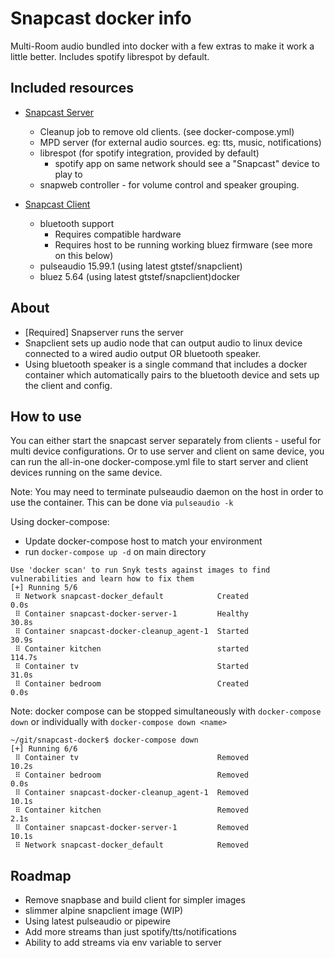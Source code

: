 # Snapcast docker info

Multi-Room audio bundled into docker with a few extras to make it work a little better. Includes spotify librespot by default.

## Included resources

* [Snapcast Server](snapserver/README.md)
  * Cleanup job to remove old clients. (see docker-compose.yml)
  * MPD server (for external audio sources. eg: tts, music, notifications)
  * librespot (for spotify integration, provided by default)
    * spotify app on same network should see a "Snapcast" device to play to
  * snapweb controller - for volume control and speaker grouping.

* [Snapcast Client](snapclient/README.md)
  * bluetooth support
    * Requires compatible hardware
    * Requires host to be running working bluez firmware (see more on this below)
  * pulseaudio 15.99.1 (using latest gtstef/snapclient)
  * bluez 5.64    (using latest gtstef/snapclient)docker

## About

* [Required] Snapserver runs the server
* Snapclient sets up audio node that can output audio to linux device connected to a wired audio output OR bluetooth speaker.
* Using bluetooth speaker is a single command that includes a docker container which automatically pairs to the bluetooth device and sets up the client and config.

## How to use

You can either start the snapcast server separately from clients - useful for
multi device configurations. Or to use server and client on same device, you can
run the all-in-one docker-compose.yml file to start server and client devices
running on the same device.

Note: You may need to terminate pulseaudio daemon on the host in order to use the container. This can be done via `pulseaudio -k`

 Using docker-compose:

* Update docker-compose host to match your environment
* run `docker-compose up -d` on main directory

```
Use 'docker scan' to run Snyk tests against images to find vulnerabilities and learn how to fix them
[+] Running 5/6
 ⠿ Network snapcast-docker_default            Created                                                                                                                                                         0.0s
 ⠿ Container snapcast-docker-server-1         Healthy                                                                                                                                                        30.8s
 ⠿ Container snapcast-docker-cleanup_agent-1  Started                                                                                                                                                        30.9s
 ⠿ Container kitchen                          started                                                                                                                                                       114.7s
 ⠿ Container tv                               Started                                                                                                                                                        31.0s
 ⠿ Container bedroom                          Created                                                                                                                                                         0.0s
```

Note: docker compose can be stopped simultaneously with `docker-compose down` or individually with `docker-compose down <name>`

```
~/git/snapcast-docker$ docker-compose down
[+] Running 6/6
 ⠿ Container tv                               Removed                                                                                                                                                        10.2s
 ⠿ Container bedroom                          Removed                                                                                                                                                         0.0s
 ⠿ Container snapcast-docker-cleanup_agent-1  Removed                                                                                                                                                        10.1s
 ⠿ Container kitchen                          Removed                                                                                                                                                         2.1s
 ⠿ Container snapcast-docker-server-1         Removed                                                                                                                                                        10.1s
 ⠿ Network snapcast-docker_default            Removed
```

## Roadmap

* Remove snapbase and build client for simpler images
* slimmer alpine snapclient image (WIP)
* Using latest pulseaudio or pipewire
* Add more streams than just spotify/tts/notifications
* Ability to add streams via env variable to server
